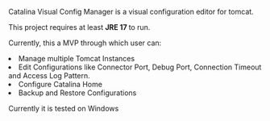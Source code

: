 Catalina Visual Config Manager is a visual configuration editor for tomcat.

This project requires at least <b> JRE 17 </b> to run.

Currently, this a MVP through which user can:

<li> Manage multiple Tomcat Instances </li>

<li> Edit Configurations like Connector Port, Debug Port, 
Connection Timeout and Access Log Pattern. </li>

<li> Configure Catalina Home </li>

<li> Backup and Restore Configurations </li>


Currently it is tested on Windows

